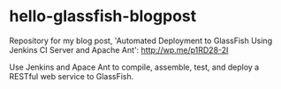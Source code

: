 hello-glassfish-blogpost
========================

Repository for my blog post, 'Automated Deployment to GlassFish Using Jenkins CI Server and Apache Ant': http://wp.me/p1RD28-2I

Use Jenkins and Apace Ant to compile, assemble, test, and deploy a RESTful web service to GlassFish.
